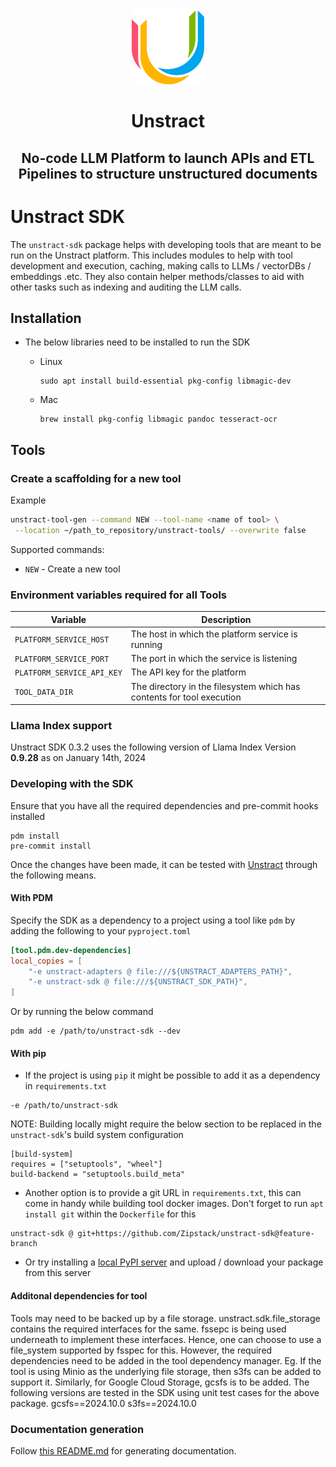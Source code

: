 <div align="center">
<img src="https://raw.githubusercontent.com/Zipstack/unstract-sdk/main/docs/assets/unstract_u_logo.png" style="height: 120px">

# Unstract

## No-code LLM Platform to launch APIs and ETL Pipelines to structure unstructured documents

</div>

# Unstract SDK

The `unstract-sdk` package helps with developing tools that are meant to be run on the Unstract platform. This includes
modules to help with tool development and execution, caching, making calls to LLMs / vectorDBs / embeddings .etc.
They also contain helper methods/classes to aid with other tasks such as indexing and auditing the LLM calls.

## Installation

- The below libraries need to be installed to run the SDK
  - Linux

    ```
    sudo apt install build-essential pkg-config libmagic-dev
    ```

  - Mac

    ```
    brew install pkg-config libmagic pandoc tesseract-ocr
    ```

## Tools

### Create a scaffolding for a new tool

Example

```bash
unstract-tool-gen --command NEW --tool-name <name of tool> \
 --location ~/path_to_repository/unstract-tools/ --overwrite false
```

Supported commands:

- `NEW` - Create a new tool

### Environment variables required for all Tools

| Variable                   | Description                                                           |
| -------------------------- | --------------------------------------------------------------------- |
| `PLATFORM_SERVICE_HOST`    | The host in which the platform service is running                     |
| `PLATFORM_SERVICE_PORT`    | The port in which the service is listening                            |
| `PLATFORM_SERVICE_API_KEY` | The API key for the platform                                          |
| `TOOL_DATA_DIR`            | The directory in the filesystem which has contents for tool execution |

### Llama Index support

Unstract SDK 0.3.2 uses the following version of Llama
Index Version **0.9.28** as on January 14th, 2024

### Developing with the SDK

Ensure that you have all the required dependencies and pre-commit hooks installed
```shell
pdm install
pre-commit install
```

Once the changes have been made, it can be tested with [Unstract](https://github.com/Zipstack/unstract) through the following means.

#### With PDM
Specify the SDK as a dependency to a project using a tool like `pdm` by adding the following to your `pyproject.toml`

```toml
[tool.pdm.dev-dependencies]
local_copies = [
    "-e unstract-adapters @ file:///${UNSTRACT_ADAPTERS_PATH}",
    "-e unstract-sdk @ file:///${UNSTRACT_SDK_PATH}",
]
```
Or by running the below command
```shell
pdm add -e /path/to/unstract-sdk --dev
```

#### With pip
- If the project is using `pip` it might be possible to add it as a dependency in `requirements.txt`
```
-e /path/to/unstract-sdk
```
NOTE: Building locally might require the below section to be replaced in the `unstract-sdk`'s build system configuration
```
[build-system]
requires = ["setuptools", "wheel"]
build-backend = "setuptools.build_meta"
```
- Another option is to provide a git URL in `requirements.txt`, this can come in handy while building tool
docker images. Don't forget to run `apt install git` within the `Dockerfile` for this
```shell
unstract-sdk @ git+https://github.com/Zipstack/unstract-sdk@feature-branch
```

- Or try installing a [local PyPI server](https://pypi.org/project/pypiserver/) and upload / download your package from this server

#### Additonal dependencies for tool
Tools may need to be backed up by a file storage. unstract.sdk.file_storage contains the required interfaces for the 
same. fssepc is being used underneath to implement these interfaces. Hence, one can choose to use a file_system 
supported by fsspec for this. However, the required dependencies need to be added in the tool dependency manager. 
Eg. If the tool is using Minio as the underlying file storage, then s3fs can be added to support it. 
Similarly, for Google Cloud Storage, gcsfs is to be added. 
The following versions are tested in the SDK using unit test cases for the above package.
    gcsfs==2024.10.0
    s3fs==2024.10.0


### Documentation generation

Follow [this README.md](https://github.com/Zipstack/unstract-sdk/blob/main/docs/README.md) for generating documentation.
